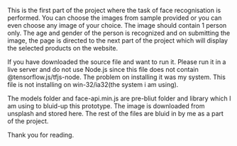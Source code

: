 This is the first part of the project where the task of face recognisation is performed.
You can choose the images from sample provided or you can even choose any image of your choice.
The image should contain 1 person only.
The age and gender of the person is recognized and on submitting the image, the page is directed to the next part of the project which will display the selected products on the website.

If you have downloaded the source file and want to run it. Please run it in a live server and do not use Node.js since this file does not contain @tensorflow.js/tfjs-node. The problem on installing it was my system. This file is not installing on win-32/ia32(the system i am using).

The models folder and face-api.min.js are pre-bliut folder and library which I am using to bluid-up this prototype. The image is downloaded from unsplash and stored here. The rest of the files are bluid in by me as a part of the project.

Thank you for reading.
